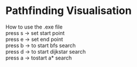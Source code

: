 # Pathfinding Visualisation
How to use the .exe file <br/>
press s -> set start point <br/>
press e -> set end point <br/>
press b -> to start bfs search <br/>
press d -> to start dijkstar search <br/>
press a -> tostart a* search <br/>
